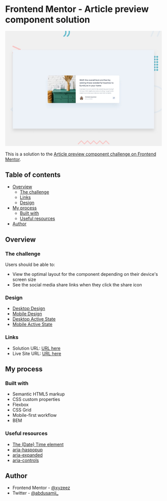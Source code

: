 # Frontend Mentor - Article preview component solution

![](./design/desktop-preview.jpg)

This is a solution to the [Article preview component challenge on Frontend Mentor](https://www.frontendmentor.io/challenges/article-preview-component-dYBN_pYFT). 

## Table of contents

- [Overview](#overview)
  - [The challenge](#the-challenge)
  - [Links](#links)
  - [Design](#design)
- [My process](#my-process)
  - [Built with](#built-with)
  - [Useful resources](#useful-resources)
- [Author](#author)

## Overview

### The challenge

Users should be able to:

- View the optimal layout for the component depending on their device's screen size
- See the social media share links when they click the share icon

### Design

- [Desktop Design](./design/desktop-design.jpg)
- [Mobile Design](./design/mobile-design.jpg)
- [Desktop Active State](./design/desktop-active-state.jpg)
- [Mobile Active State](./design/mobile-active-state.jpg)


### Links

- Solution URL: [URL here](#)
- Live Site URL: [URL here](#)

## My process

### Built with

- Semantic HTML5 markup
- CSS custom properties
- Flexbox
- CSS Grid
- Mobile-first workflow
- BEM

### Useful resources

- [The (Date) Time element](https://developer.mozilla.org/en-US/docs/Web/HTML/Element/time)
- [aria-haspopup](https://developer.mozilla.org/en-US/docs/Web/Accessibility/ARIA/Attributes/aria-haspopup)
- [aria-expanded](https://developer.mozilla.org/en-US/docs/Web/Accessibility/ARIA/Attributes/aria-expanded)
- [aria-controls](https://developer.mozilla.org/en-US/docs/Web/Accessibility/ARIA/Attributes/aria-controls)

## Author

- Frontend Mentor - [@xyzeez](https://www.frontendmentor.io/profile/xyzeez)
- Twitter - [@abdusamii_](https://twitter.com/abdusamii_)